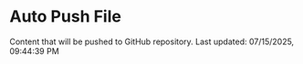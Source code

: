 # Auto Push File

Content that will be pushed to GitHub repository.
Last updated: 07/15/2025, 09:44:39 PM